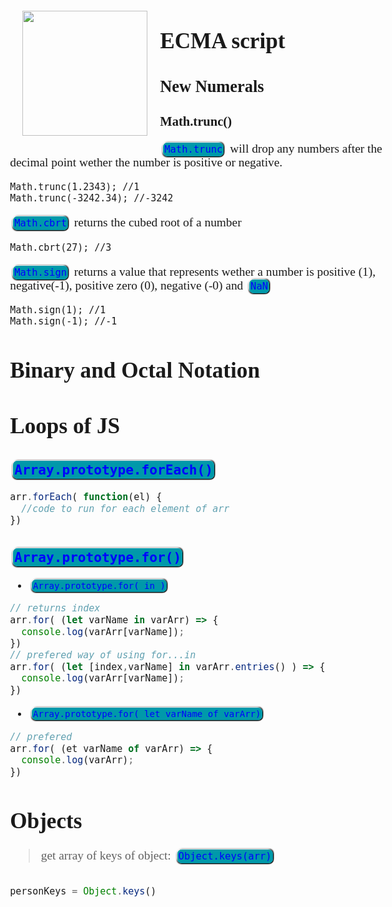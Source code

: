 <head>
  <link 
      rel="stylesheet" 
      type="text/css" 
      media="all" 
      href="./color.css"/>
  <link 
      rel="stylesheet" 
      type="text/css" 
      media="all" 
      href="./CSS.css"/>
  <link 
      href="https://fonts.googleapis.com/css?family=Fira+Mono:400&display=swap" 
      rel="stylesheet">

<style> 

html>body, p {
  font-family: ubuntu;
  font-size: 1.1em;
  text-shadow:none;
}
h2>code, p>code, li>code, div>code {
    background-color: #09A;
    border-radius: 7px;
    box-shadow: 
      1px 1px 1px #000,
      -1px -1px 1px #FFF,
      -1px 1px 2px #000,
      1px -1px 2px #000;
    color: #00f;
    margin: 5px;
    padding: 2px;
    font-family: 'Fira Mono', monospace;
    text-shadow:none;
    font-size:0.8em
}
body ::selection {
  /*highlighting*/
  background: transparent;
  text-shadow: 
    1px  0px 1px ,
    0px  1px 1px ,
    -1px  0px 1px ,
    0px -1px 1px ,
    0px  1px black ,
    1px  0px black ,
    -1px  0px black ,
    0px -1px black ;
  text-outline: black; 

</style>
</head>    


<img src="https://upload.wikimedia.org/wikipedia/commons/9/99/Unofficial_JavaScript_logo_2.svg" height="200px" style="float:left;margin:20px;">




# ECMA script 

## New Numerals

### Math.trunc()

`Math.trunc` will drop any numbers after the decimal point wether the number is positive or negative.

```JS
Math.trunc(1.2343); //1
Math.trunc(-3242.34); //-3242
```
`Math.cbrt` returns the cubed root of a number

```JS
Math.cbrt(27); //3
```
`Math.sign` returns a value that represents wether a number is positive (1), negative(-1), positive zero (0), negative (-0) and `NaN`

```JS
Math.sign(1); //1
Math.sign(-1); //-1
```

# Binary and Octal Notation 


# Loops of JS

## `Array.prototype.forEach()`

``` js
arr.forEach( function(el) {
  //code to run for each element of arr
})
```
## `Array.prototype.for()`
- `Array.prototype.for( in )`
``` js
// returns index
arr.for( (let varName in varArr) => {
  console.log(varArr[varName]);
})
// prefered way of using for...in
arr.for( (let [index,varName] in varArr.entries() ) => {
  console.log(varArr[varName]);
})
```
- `Array.prototype.for( let varName of varArr)`

``` js
// prefered
arr.for( (et varName of varArr) => {
  console.log(varArr);
})
```
# Objects 

>get array of keys of object:
>`Object.keys(arr)`

``` js

personKeys = Object.keys()


```